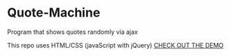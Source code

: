 # Quote-Machine
Program that shows quotes randomly via ajax 

This repo uses HTML/CSS (javaScript with jQuery) 
[CHECK OUT THE DEMO](https://codepen.io/alpovka/pen/ZEeJqqd)

